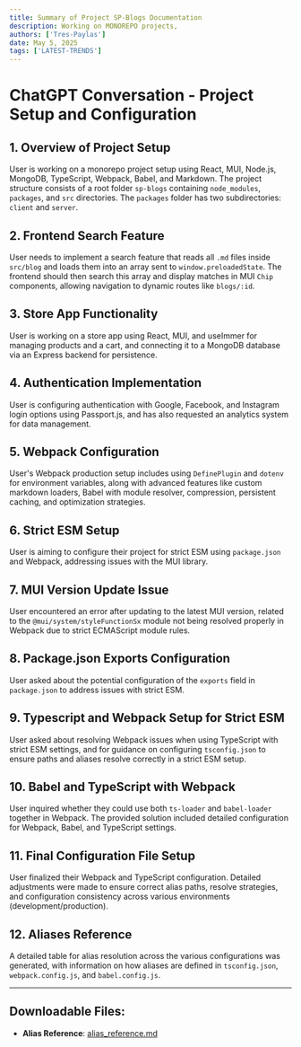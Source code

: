 ```yaml
---
title: Summary of Project SP-Blogs Documentation
description: Working on MONOREPO projects,
authors: ['Tres-Paylas']
date: May 5, 2025
tags: ['LATEST-TRENDS']
---
```


# ChatGPT Conversation - Project Setup and Configuration

## 1. Overview of Project Setup
User is working on a monorepo project setup using React, MUI, Node.js, MongoDB, TypeScript, Webpack, Babel, and Markdown. The project structure consists of a root folder `sp-blogs` containing `node_modules`, `packages`, and `src` directories. The `packages` folder has two subdirectories: `client` and `server`.

## 2. Frontend Search Feature
User needs to implement a search feature that reads all `.md` files inside `src/blog` and loads them into an array sent to `window.preloadedState`. The frontend should then search this array and display matches in MUI `Chip` components, allowing navigation to dynamic routes like `blogs/:id`.

## 3. Store App Functionality
User is working on a store app using React, MUI, and useImmer for managing products and a cart, and connecting it to a MongoDB database via an Express backend for persistence.

## 4. Authentication Implementation
User is configuring authentication with Google, Facebook, and Instagram login options using Passport.js, and has also requested an analytics system for data management.

## 5. Webpack Configuration
User's Webpack production setup includes using `DefinePlugin` and `dotenv` for environment variables, along with advanced features like custom markdown loaders, Babel with module resolver, compression, persistent caching, and optimization strategies.

## 6. Strict ESM Setup
User is aiming to configure their project for strict ESM using `package.json` and Webpack, addressing issues with the MUI library.

## 7. MUI Version Update Issue
User encountered an error after updating to the latest MUI version, related to the `@mui/system/styleFunctionSx` module not being resolved properly in Webpack due to strict ECMAScript module rules.

## 8. Package.json Exports Configuration
User asked about the potential configuration of the `exports` field in `package.json` to address issues with strict ESM.

## 9. Typescript and Webpack Setup for Strict ESM
User asked about resolving Webpack issues when using TypeScript with strict ESM settings, and for guidance on configuring `tsconfig.json` to ensure paths and aliases resolve correctly in a strict ESM setup.

## 10. Babel and TypeScript with Webpack
User inquired whether they could use both `ts-loader` and `babel-loader` together in Webpack. The provided solution included detailed configuration for Webpack, Babel, and TypeScript settings.

## 11. Final Configuration File Setup
User finalized their Webpack and TypeScript configuration. Detailed adjustments were made to ensure correct alias paths, resolve strategies, and configuration consistency across various environments (development/production).

## 12. Aliases Reference
A detailed table for alias resolution across the various configurations was generated, with information on how aliases are defined in `tsconfig.json`, `webpack.config.js`, and `babel.config.js`.

---

## Downloadable Files:

- **Alias Reference**: [alias_reference.md](sandbox:/mnt/data/alias_reference.md)
